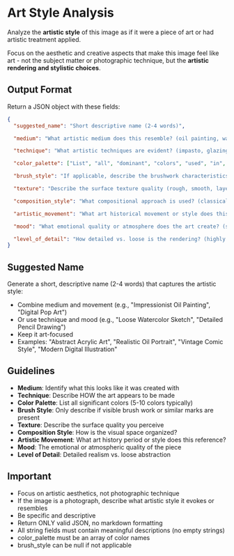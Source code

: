 # Art Style Analysis

Analyze the **artistic style** of this image as if it were a piece of art or had artistic treatment applied.

Focus on the aesthetic and creative aspects that make this image feel like art - not the subject matter or photographic technique, but the **artistic rendering and stylistic choices**.

## Output Format

Return a JSON object with these fields:

```json
{
  "suggested_name": "Short descriptive name (2-4 words)",

  "medium": "What artistic medium does this resemble? (oil painting, watercolor, digital art, charcoal, ink, acrylic, mixed media, etc.)",

  "technique": "What artistic techniques are evident? (impasto, glazing, dry brush, stippling, cross-hatching, digital painting, etc.)",

  "color_palette": ["List", "all", "dominant", "colors", "used", "in", "the", "artwork"],

  "brush_style": "If applicable, describe the brushwork characteristics (visible brush strokes, smooth blending, textured, gestural, precise, etc.). Return null if not applicable.",

  "texture": "Describe the surface texture quality (rough, smooth, layered, flat, dimensional, matte, glossy, etc.)",

  "composition_style": "What compositional approach is used? (classical, modern, dynamic, static, balanced, asymmetrical, minimalist, busy, etc.)",

  "artistic_movement": "What art historical movement or style does this evoke? (impressionism, realism, abstract expressionism, surrealism, pop art, contemporary digital art, etc.)",

  "mood": "What emotional quality or atmosphere does the art create? (serene, energetic, melancholic, joyful, dramatic, ethereal, etc.)",

  "level_of_detail": "How detailed vs. loose is the rendering? (highly detailed/realistic, moderately detailed, loose/impressionistic, abstract/minimal, etc.)"
}
```

## Suggested Name

Generate a short, descriptive name (2-4 words) that captures the artistic style:
- Combine medium and movement (e.g., "Impressionist Oil Painting", "Digital Pop Art")
- Or use technique and mood (e.g., "Loose Watercolor Sketch", "Detailed Pencil Drawing")
- Keep it art-focused
- Examples: "Abstract Acrylic Art", "Realistic Oil Portrait", "Vintage Comic Style", "Modern Digital Illustration"

## Guidelines

- **Medium**: Identify what this looks like it was created with
- **Technique**: Describe HOW the art appears to be made
- **Color Palette**: List all significant colors (5-10 colors typically)
- **Brush Style**: Only describe if visible brush work or similar marks are present
- **Texture**: Describe the surface quality you perceive
- **Composition Style**: How is the visual space organized?
- **Artistic Movement**: What art history period or style does this reference?
- **Mood**: The emotional or atmospheric quality of the piece
- **Level of Detail**: Detailed realism vs. loose abstraction

## Important

- Focus on artistic aesthetics, not photographic technique
- If the image is a photograph, describe what artistic style it evokes or resembles
- Be specific and descriptive
- Return ONLY valid JSON, no markdown formatting
- All string fields must contain meaningful descriptions (no empty strings)
- color_palette must be an array of color names
- brush_style can be null if not applicable
